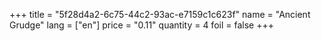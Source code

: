+++
title = "5f28d4a2-6c75-44c2-93ac-e7159c1c623f"
name = "Ancient Grudge"
lang = ["en"]
price = "0.11"
quantity = 4
foil = false
+++
